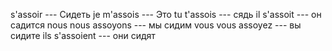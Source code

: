 s'assoir --- Сидеть
je m'assois --- Это
tu t'assois --- сядь
il s'assoit --- он садится
nous nous assoyons --- мы сидим
vous vous assoyez --- вы сидите
ils s'assoient --- они сидят